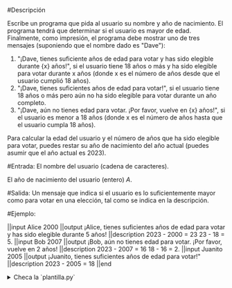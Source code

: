 #Descripción

Escribe un programa que pida al usuario su nombre y año de nacimiento.
El programa tendrá que determinar si el usuario es mayor de edad. 
Finalmente, como impresión, el programa debe mostrar uno de tres mensajes (suponiendo que el nombre dado es "Dave"): 

 1. "¡Dave, tienes suficiente años de edad para votar y has sido elegible durante {x} años!", si el usuario tiene 18 años o más y ha sido elegible para votar durante x años (donde x es el número de años desde que el usuario cumplió 18 años). 
 2. "¡Dave, tienes suficientes años de edad para votar!", si el usuario tiene 18 años o más pero aún no ha sido elegible para votar durante un año completo.
 3. "¡Dave, aún no tienes edad para votar. ¡Por favor, vuelve en {x} años!", si el usuario es menor a 18 años (donde x es el número de años hasta que el usuario cumpla 18 años).

Para calcular la edad del usuario y el número de años que ha sido elegible para votar, puedes restar su año de nacimiento del año actual (puedes asumir que el año actual es 2023).

#Entrada:
El nombre del usuario (cadena de caracteres).

El año de nacimiento del usuario (entero) $A$.

#Salida:
Un mensaje que indica si el usuario es lo suficientemente mayor como para votar en una elección, tal como se indica en la descripción. 

#Ejemplo:

||input
Alice
2000
||output
¡Alice, tienes suficientes años de edad para votar y has sido elegible durante 5 años!
||description
2023 - 2000 = 23
23 - 18 = 5.
||input
Bob
2007
||output
¡Bob, aún no tienes edad para votar. ¡Por favor, vuelve en 2 años!
||description
2023 - 2007 = 16
18 - 16 = 2.
||input
Juanito
2005
||output
¡Juanito, tienes suficientes años de edad para votar!"
||description
2023 - 2005 = 18
||end

<details><summary>Checa la `plantilla.py`</summary>

{{plantilla.py}}

# Límites

* $0 \leq A \leq 2023$
